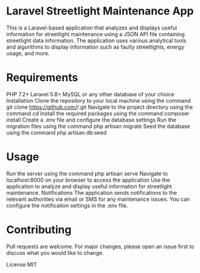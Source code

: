 # Laravel Streetlight Maintenance App
This is a Laravel-based application that analyzes and displays useful information for streetlight maintenance using a JSON API file containing streetlight data information. The application uses various analytical tools and algorithms to display information such as faulty streetlights, energy usage, and more.

# Requirements

PHP 7.2+
Laravel 5.8+
MySQL or any other database of your choice
Installation
Clone the repository to your local machine using the command git clone https://github.com/<username>/<repository-name>.git
Navigate to the project directory using the command cd <repository-name>
Install the required packages using the command composer install
Create a .env file and configure the database settings
Run the migration files using the command php artisan migrate
Seed the database using the command php artisan db:seed

# Usage

Run the server using the command php artisan serve
Navigate to localhost:8000 on your browser to access the application
Use the application to analyze and display useful information for streetlight maintenance.
Notifications
The application sends notifications to the relevant authorities via email or SMS for any maintenance issues. You can configure the notification settings in the .env file.

# Contributing

Pull requests are welcome. For major changes, please open an issue first to discuss what you would like to change.

License
MIT
